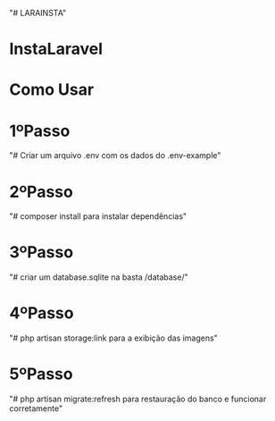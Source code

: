 "# LARAINSTA" 
# InstaLaravel

# Como Usar
# 1ºPasso
"# Criar um arquivo .env com os dados do .env-example"
# 2ºPasso
"# composer install para instalar dependências"
# 3ºPasso
"# criar um database.sqlite na basta /database/"
# 4ºPasso
"# php artisan storage:link para a exibição das imagens"
# 5ºPasso
"# php artisan migrate:refresh para restauração do banco e funcionar corretamente"
